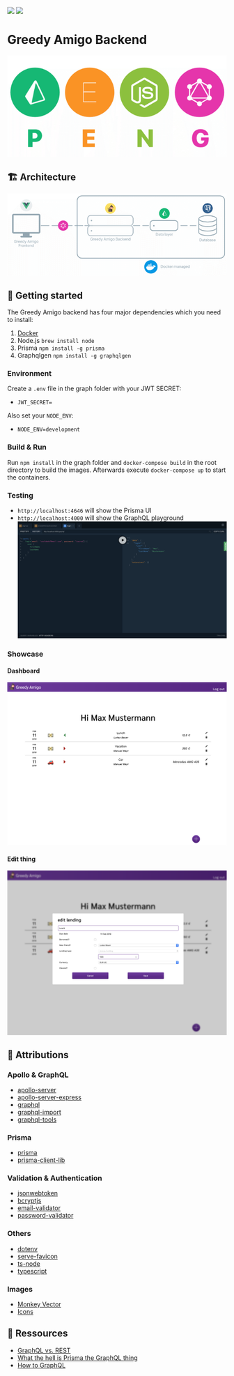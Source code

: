 ![](https://img.shields.io/github/license/GreedyAmigo/greedyamigo-backend.svg)
[![](https://img.shields.io/github/release/GreedyAmigo/greedyamigo-backend.svg)](https://github.com/GreedyAmigo/greedyamigo-backend)

# Greedy Amigo Backend
![](.github/peng_stack.png)

## 🏗 Architecture
![](.github/architecture.png)

## 🚀 Getting started
The Greedy Amigo backend has four major dependencies which you need to install:
1. [Docker](https://www.docker.com/get-started)
2. Node.js `brew install node`
3. Prisma `npm install -g prisma`
4. Graphqlgen `npm install -g graphqlgen`

### Environment
Create a `.env` file in the graph folder with your JWT SECRET:

* `JWT_SECRET=` 

Also set your `NODE_ENV`:

* `NODE_ENV=development`

### Build & Run
Run `npm install` in the graph folder and `docker-compose build` in the root directory to build the images. Afterwards execute `docker-compose up` to start the containers.

### Testing
* `http://localhost:4646` will show the Prisma UI
* `http://localhost:4000` will show the GraphQL playground
![](.github/playground.png)


### Showcase
#### Dashboard
![](.github/dashboard.png)

#### Edit thing
![](.github/edit_thing.png)

## 📝 Attributions
### Apollo & GraphQL
* [apollo-server](https://github.com/apollographql/apollo-server)
* [apollo-server-express](https://github.com/apollographql/apollo-server/tree/master/packages/apollo-server-express)
* [graphql](https://github.com/facebook/graphql)
* [graphql-import](https://github.com/prisma/graphql-import)
* [graphql-tools](https://github.com/apollographql/graphql-tools)

### Prisma
* [prisma](https://github.com/prisma/prisma)
* [prisma-client-lib](https://github.com/prisma/prisma/tree/master/cli/packages/prisma-client-lib)

### Validation & Authentication
* [jsonwebtoken](https://github.com/auth0/node-jsonwebtoken)
* [bcryptjs](https://github.com/dcodeIO/bcrypt.js)
* [email-validator](https://github.com/manishsaraan/email-validator)
* [password-validator](https://github.com/tarunbatra/password-validator)

### Others
* [dotenv](https://github.com/motdotla/dotenv)
* [serve-favicon](https://github.com/expressjs/serve-favicon)
* [ts-node](https://github.com/TypeStrong/ts-node)
* [typescript](https://github.com/Microsoft/TypeScript)

### Images
* [Monkey Vector](https://www.freepik.com)
* [Icons](https://www.flaticon.com/)

## 📖 Ressources
* [GraphQL vs. REST](https://philsturgeon.uk/api/2017/01/24/graphql-vs-rest-overview/)
* [What the hell is Prisma the GraphQL thing](https://medium.com/@brandonmp/what-the-hell-is-prisma-the-graphql-thing-4e30b0c6c65b)
* [How to GraphQL](https://philsturgeon.uk/api/2017/01/24/graphql-vs-rest-overview/)

